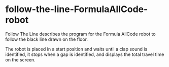 # follow-the-line-FormulaAllCode-robot
Follow The Line describes the program for the Formula AllCode robot to follow the black line drawn on the floor. 

The robot is placed in a start position and waits until a clap sound is identified, it stops when a gap is identified, and displays the total travel time on the screen. 
